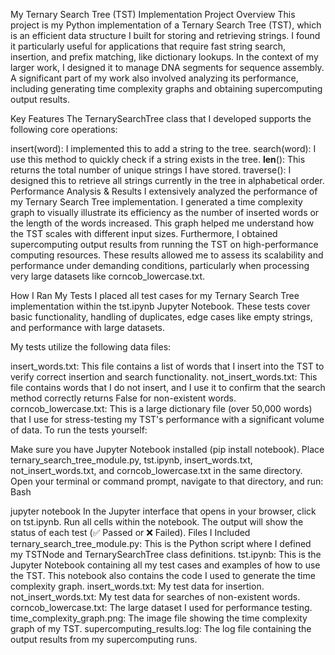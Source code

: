 My Ternary Search Tree (TST) Implementation
Project Overview
This project is my Python implementation of a Ternary Search Tree (TST), which is an efficient data structure I built for storing and retrieving strings. I found it particularly useful for applications that require fast string search, insertion, and prefix matching, like dictionary lookups. In the context of my larger work, I designed it to manage DNA segments for sequence assembly. A significant part of my work also involved analyzing its performance, including generating time complexity graphs and obtaining supercomputing output results.

Key Features
The TernarySearchTree class that I developed supports the following core operations:

insert(word): I implemented this to add a string to the tree.
search(word): I use this method to quickly check if a string exists in the tree.
__len__(): This returns the total number of unique strings I have stored.
traverse(): I designed this to retrieve all strings currently in the tree in alphabetical order.
Performance Analysis & Results
I extensively analyzed the performance of my Ternary Search Tree implementation. I generated a time complexity graph to visually illustrate its efficiency as the number of inserted words or the length of the words increased. This graph helped me understand how the TST scales with different input sizes. Furthermore, I obtained supercomputing output results from running the TST on high-performance computing resources. These results allowed me to assess its scalability and performance under demanding conditions, particularly when processing very large datasets like corncob_lowercase.txt.

How I Ran My Tests
I placed all test cases for my Ternary Search Tree implementation within the tst.ipynb Jupyter Notebook. These tests cover basic functionality, handling of duplicates, edge cases like empty strings, and performance with large datasets.

My tests utilize the following data files:

insert_words.txt: This file contains a list of words that I insert into the TST to verify correct insertion and search functionality.
not_insert_words.txt: This file contains words that I do not insert, and I use it to confirm that the search method correctly returns False for non-existent words.
corncob_lowercase.txt: This is a large dictionary file (over 50,000 words) that I use for stress-testing my TST's performance with a significant volume of data.
To run the tests yourself:

Make sure you have Jupyter Notebook installed (pip install notebook).
Place ternary_search_tree_module.py, tst.ipynb, insert_words.txt, not_insert_words.txt, and corncob_lowercase.txt in the same directory.
Open your terminal or command prompt, navigate to that directory, and run:
Bash

jupyter notebook
In the Jupyter interface that opens in your browser, click on tst.ipynb.
Run all cells within the notebook. The output will show the status of each test (✅ Passed or ❌ Failed).
Files I Included
ternary_search_tree_module.py: This is the Python script where I defined my TSTNode and TernarySearchTree class definitions.
tst.ipynb: This is the Jupyter Notebook containing all my test cases and examples of how to use the TST. This notebook also contains the code I used to generate the time complexity graph.
insert_words.txt: My test data for insertion.
not_insert_words.txt: My test data for searches of non-existent words.
corncob_lowercase.txt: The large dataset I used for performance testing.
time_complexity_graph.png: The image file showing the time complexity graph of my TST.
supercomputing_results.log: The log file containing the output results from my supercomputing runs.